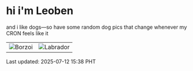 # hi i'm Leoben

and i like dogs—so have some random dog pics that change whenever my CRON feels like it

|  |  |
|--------|----------|
| ![Borzoi](https://random-dog-vercel.vercel.app/api/random-borzoi?v=1752305894) | ![Labrador](https://random-dog-vercel.vercel.app/api/random-labrador?v=1752305894) |

Last updated: 2025-07-12 15:38 PHT
